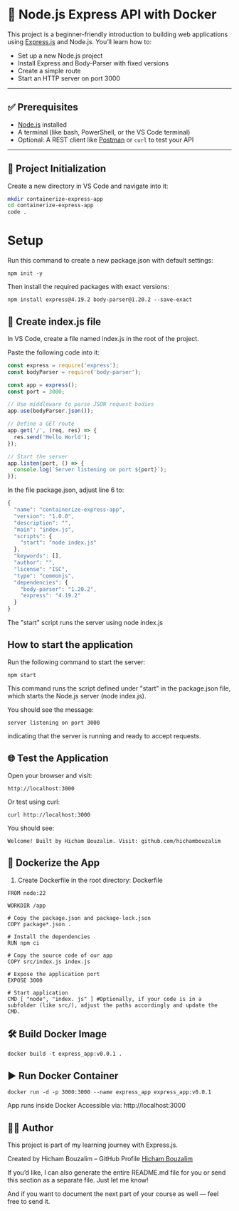 
# 🚀 Node.js Express API with Docker

This project is a beginner-friendly introduction to building web applications using [Express.js](https://expressjs.com/) and Node.js. You’ll learn how to:

- Set up a new Node.js project
- Install Express and Body-Parser with fixed versions
- Create a simple route
- Start an HTTP server on port 3000

---

## ✅ Prerequisites

- [Node.js](https://nodejs.org/) installed
- A terminal (like bash, PowerShell, or the VS Code terminal)
- Optional: A REST client like [Postman](https://www.postman.com/) or `curl` to test your API

---

## 📁 Project Initialization

Create a new directory in VS Code and navigate into it:

```bash
mkdir containerize-express-app
cd containerize-express-app
code .
```


# Setup
Run this command to create a new package.json with default settings:

```
npm init -y
```
Then install the required packages with exact versions:

```
npm install express@4.19.2 body-parser@1.20.2 --save-exact
```

## 📝 Create index.js file
In VS Code, create a file named index.js in the root of the project.

Paste the following code into it:
```js
const express = require('express');
const bodyParser = require('body-parser');

const app = express();
const port = 3000;

// Use middleware to parse JSON request bodies
app.use(bodyParser.json());

// Define a GET route
app.get('/', (req, res) => {
  res.send('Hello World');
});

// Start the server
app.listen(port, () => {
  console.log(`Server listening on port ${port}`);
});
```



In the file package.json, adjust line 6 to:

```js
{
  "name": "containerize-express-app",
  "version": "1.0.0",
  "description": "",
  "main": "index.js",
  "scripts": {
    "start": "node index.js" 
  },
  "keywords": [],
  "author": "",
  "license": "ISC",
  "type": "commonjs",
  "dependencies": {
    "body-parser": "1.20.2",
    "express": "4.19.2"
  }
}

```
The "start" script runs the server using node index.js 
## How to start the application
Run the following command to start the server:

```
npm start
```
This command runs the script defined under "start" in the package.json file, which starts the Node.js server (node index.js).

You should see the message:
```
server listening on port 3000
```

indicating that the server is running and ready to accept requests.

## 🌐 Test the Application
Open your browser and visit:

```
http://localhost:3000
```

Or test using curl:
```
curl http://localhost:3000
```
You should see:

```
Welcome! Built by Hicham Bouzalim. Visit: github.com/hichambouzalim

```




## 🐳 Dockerize the App
1. Create Dockerfile in the root directory:
Dockerfile

```
FROM node:22

WORKDIR /app

# Copy the package.json and package-lock.json
COPY package*.json .

# Install the dependencies
RUN npm ci

# Copy the source code of our app
COPY src/index.js index.js

# Expose the application port
EXPOSE 3000

# Start application
CMD [ "node", "index. js" ] #Optionally, if your code is in a subfolder (like src/), adjust the paths accordingly and update the CMD.
```

## 🛠️ Build Docker Image
```
docker build -t express_app:v0.0.1 .
```
## ▶️ Run Docker Container

```
docker run -d -p 3000:3000 --name express_app express_app:v0.0.1
```
App runs inside Docker
Accessible via: http://localhost:3000

## 🧑‍💻 Author
This project is part of my learning journey with Express.js.

Created by Hicham Bouzalim – GitHub Profile
<a href="https://github.com/HichamBouzalim/">Hicham Bouzalim</a>

If you’d like, I can also generate the entire README.md file for you or send this section as a separate file. Just let me know!

And if you want to document the next part of your course as well — feel free to send it.

